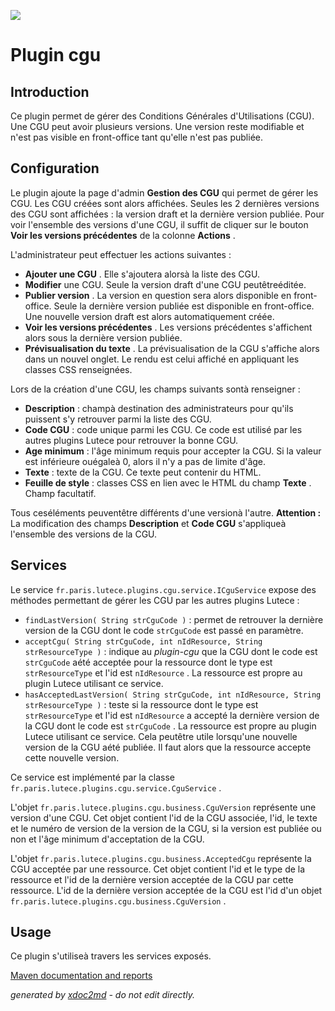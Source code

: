 ![](https://dev.lutece.paris.fr/jenkins/buildStatus/icon?job=plugin-cgu-deploy)
# Plugin cgu

## Introduction

Ce plugin permet de g&eacute;rer des Conditions G&eacute;n&eacute;rales d'Utilisations (CGU). Une CGU peut avoir plusieurs versions. Une version reste modifiable et n'est pas visible en front-office tant qu'elle n'est pas publi&eacute;e.

## Configuration

Le plugin ajoute la page d'admin **Gestion des CGU** qui permet de g&eacute;rer les CGU. Les CGU cr&eacute;&eacute;es sont alors affich&eacute;es. Seules les 2 derni&egrave;res versions des CGU sont affich&eacute;es : la version draft et la derni&egrave;re version publi&eacute;e. Pour voir l'ensemble des versions d'une CGU, il suffit de cliquer sur le bouton **Voir les versions pr&eacute;c&eacute;dentes** de la colonne **Actions** .

L'administrateur peut effectuer les actions suivantes :
 
*  **Ajouter une CGU** . Elle s'ajoutera alors&agrave; la liste des CGU.
*  **Modifier** une CGU. Seule la version draft d'une CGU peut&ecirc;tre&eacute;dit&eacute;e.
*  **Publier version** . La version en question sera alors disponible en front-office. Seule la derni&egrave;re version publi&eacute;e est disponible en front-office. Une nouvelle version draft est alors automatiquement cr&eacute;&eacute;e.
*  **Voir les versions pr&eacute;c&eacute;dentes** . Les versions pr&eacute;c&eacute;dentes s'affichent alors sous la derni&egrave;re version publi&eacute;e.
*  **Pr&eacute;visualisation du texte** . La pr&eacute;visualisation de la CGU s'affiche alors dans un nouvel onglet. Le rendu est celui affich&eacute; en appliquant les classes CSS renseign&eacute;es.


Lors de la cr&eacute;ation d'une CGU, les champs suivants sont&agrave; renseigner :
 
*  **Description** : champ&agrave; destination des administrateurs pour qu'ils puissent s'y retrouver parmi la liste des CGU.
*  **Code CGU** : code unique parmi les CGU. Ce code est utilis&eacute; par les autres plugins Lutece pour retrouver la bonne CGU.
*  **Age minimum** : l'&acirc;ge minimum requis pour accepter la CGU. Si la valeur est inf&eacute;rieure ou&eacute;gale&agrave; 0, alors il n'y a pas de limite d'&acirc;ge.
*  **Texte** : texte de la CGU. Ce texte peut contenir du HTML.
*  **Feuille de style** : classes CSS en lien avec le HTML du champ **Texte** . Champ facultatif.


Tous ces&eacute;l&eacute;ments peuvent&ecirc;tre diff&eacute;rents d'une version&agrave; l'autre. **Attention :** La modification des champs **Description** et **Code CGU** s'applique&agrave; l'ensemble des versions de la CGU.

## Services

Le service `fr.paris.lutece.plugins.cgu.service.ICguService` expose des m&eacute;thodes permettant de g&eacute;rer les CGU par les autres plugins Lutece :
 
*  `findLastVersion( String strCguCode )` : permet de retrouver la derni&egrave;re version de la CGU dont le code `strCguCode` est pass&eacute; en param&egrave;tre.
*  `acceptCgu( String strCguCode, int nIdResource, String strResourceType )` : indique au *plugin-cgu* que la CGU dont le code est `strCguCode` a&eacute;t&eacute; accept&eacute;e pour la ressource dont le type est `strResourceType` et l'id est `nIdResource` . La ressource est propre au plugin Lutece utilisant ce service.
*  `hasAcceptedLastVersion( String strCguCode, int nIdResource, String strResourceType )` : teste si la ressource dont le type est `strResourceType` et l'id est `nIdResource` a accept&eacute; la derni&egrave;re version de la CGU dont le code est `strCguCode` . La ressource est propre au plugin Lutece utilisant ce service. Cela peut&ecirc;tre utile lorsqu'une nouvelle version de la CGU a&eacute;t&eacute; publi&eacute;e. Il faut alors que la ressource accepte cette nouvelle version.


Ce service est impl&eacute;ment&eacute; par la classe `fr.paris.lutece.plugins.cgu.service.CguService` .

L'objet `fr.paris.lutece.plugins.cgu.business.CguVersion` repr&eacute;sente une version d'une CGU. Cet objet contient l'id de la CGU associ&eacute;e, l'id, le texte et le num&eacute;ro de version de la version de la CGU, si la version est publi&eacute;e ou non et l'&acirc;ge minimum d'acceptation de la CGU.

L'objet `fr.paris.lutece.plugins.cgu.business.AcceptedCgu` repr&eacute;sente la CGU accept&eacute;e par une ressource. Cet objet contient l'id et le type de la ressource et l'id de la derni&egrave;re version accept&eacute;e de la CGU par cette ressource. L'id de la derni&egrave;re version accept&eacute;e de la CGU est l'id d'un objet `fr.paris.lutece.plugins.cgu.business.CguVersion` .

## Usage

Ce plugin s'utilise&agrave; travers les services expos&eacute;s.


[Maven documentation and reports](https://dev.lutece.paris.fr/plugins/plugin-cgu/)



 *generated by [xdoc2md](https://github.com/lutece-platform/tools-maven-xdoc2md-plugin) - do not edit directly.*